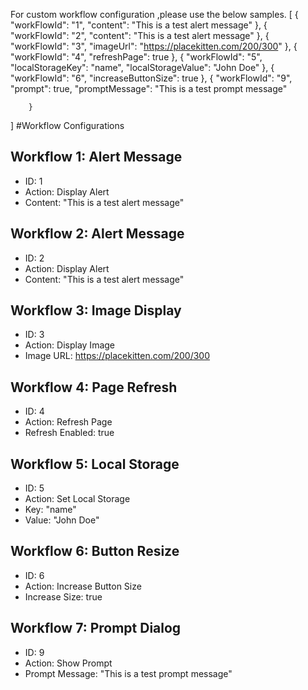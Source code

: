 For custom workflow configuration ,please use the below samples.
 [
        {
            "workFlowId": "1",
            "content": "This is a test alert message"
        },
        {
            "workFlowId": "2",
            "content": "This is a test alert message"
        },
        {
            "workFlowId": "3",
            "imageUrl": "https://placekitten.com/200/300"
        },
        {
            "workFlowId": "4",
            "refreshPage": true
        },
        {
            "workFlowId": "5",
            "localStorageKey": "name",
            "localStorageValue": "John Doe"
        },
        {
            "workFlowId": "6",
            "increaseButtonSize": true
        },
        {
            "workFlowId": "9",
            "prompt": true,
            "promptMessage": "This is a test prompt message"

        }
]
 #Workflow Configurations

## Workflow 1: Alert Message
- ID: 1
- Action: Display Alert
- Content: "This is a test alert message"

## Workflow 2: Alert Message
- ID: 2
- Action: Display Alert
- Content: "This is a test alert message"

## Workflow 3: Image Display
- ID: 3
- Action: Display Image
- Image URL: https://placekitten.com/200/300

## Workflow 4: Page Refresh
- ID: 4
- Action: Refresh Page
- Refresh Enabled: true

## Workflow 5: Local Storage
- ID: 5
- Action: Set Local Storage
- Key: "name"
- Value: "John Doe"

## Workflow 6: Button Resize
- ID: 6
- Action: Increase Button Size
- Increase Size: true

## Workflow 7: Prompt Dialog
- ID: 9
- Action: Show Prompt
- Prompt Message: "This is a test prompt message"

